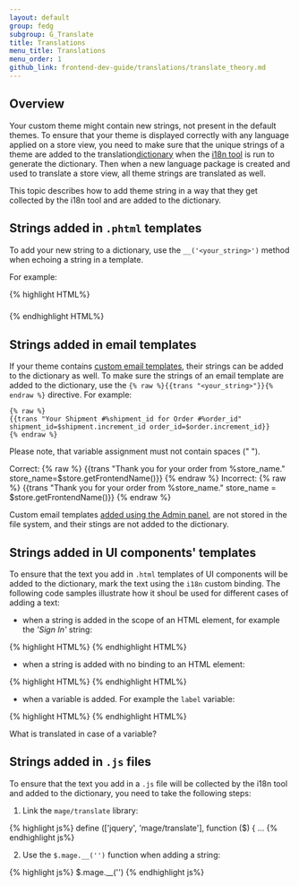 ```yaml
---
layout: default  
group: fedg
subgroup: G_Translate
title: Translations
menu_title: Translations
menu_order: 1
github_link: frontend-dev-guide/translations/translate_theory.md
---
```


## Overview ##

Your custom theme might contain new strings, not present in the default themes. To ensure that your theme is displayed correctly with any language applied on a store view, you need to make sure that the unique strings of a theme are added to the translation<a href="{{site.gdeurl}}frontend-dev-guide/translations/xlate.html#translate_terms">dictionary</a> when the <a href="{{site.gdeurl}}config-guide/cli/config-cli-subcommands-i18n.html#config-cli-subcommands-xlate-dict" target="_blank">i18n tool</a> is run to generate the dictionary. 
Then when a new language package is created and used to translate a store view, all theme strings are translated as well.

This topic describes how to add theme string in a way that they get collected by the i18n tool and are added to the dictionary.

<h2 id="add_strings_phtml">Strings added in <code>.phtml</code> templates</h2>

To add your new string to a dictionary, use the `__('<your_string>')` method when echoing a string in a template.

For example:

{% highlight HTML%}
	<h3><?php echo __('Create Backup') ?></h3>
{% endhighlight HTML%}

<h2 id="add_strings_email">Strings added in email templates</h2>

If your theme contains <a href="{{site.gdeurl}}frontend-dev-guide/templates/template-email.html#customize-email-theme">custom email templates</a>, their strings can be added to the dictionary as well. 
To make sure the strings of an email template are added to the dictionary, use the `{% raw %}{{trans "<your_string>"}}{% endraw %}` directive. 
For example: 

    {% raw %}
    {{trans "Your Shipment #%shipment_id for Order #%order_id" shipment_id=$shipment.increment_id order_id=$order.increment_id}}
    {% endraw %}

Please note, that variable assignment must not contain spaces (" ").<br>

Correct:
    {% raw %}
    {{trans &quot;Thank you for your order from %store_name.&quot; store_name=$store.getFrontendName()}}
    {% endraw %}
Incorrect:
    {% raw %}
    {{trans &quot;Thank you for your order from %store_name.&quot; store_name = $store.getFrontendName()}}
    {% endraw %}

<div class="bs-callout bs-callout-info" id="info">
<p>
Custom email templates <a href="{{site.gdeurl}}frontend-dev-guide/templates/template-email.html#customize-email-admin" target="_blank">added using the Admin panel</a>, are not stored in the file system, and their stings are not added to the dictionary.
</p>
</div>

<h2 id="add_strings_js">Strings added in UI components' templates</h2>

To ensure that the text you add in `.html` templates of UI components will be added to the dictionary, mark the text using the `i18n` custom binding. The following code samples illustrate how it shoul be used for different cases of adding a text:

- when a string is added in the scope of an HTML element, for example the *'Sign In'* string:
 
{% highlight HTML%}
    <span data-bind="i18n: 'Sign In'"></span>
{% endhighlight HTML%}

- when a string is added with no binding to an HTML element:

{% highlight HTML%}
    <!-- ko i18n: 'You have no items in your shopping cart.' --><!-- /ko -->
{% endhighlight HTML%}	

- when a variable is added. For example the `label` variable:
	
{% highlight HTML%}
    <span data-bind="i18n: label"></span>
{% endhighlight HTML%}

<p class="q">What is translated in case of a variable?</p>

<h2 id="add_strings_js">Strings added in <code>.js</code> files</h2>
To ensure that the text you add in a <code>.js</code> file will be collected by the i18n tool and added to the dictionary, you need to take the following steps:

1. Link the `mage/translate` library:

{% highlight js%}
	define (['jquery', 'mage/translate'], 
	function ($) { ...
{% endhighlight js%}

2. Use the `$.mage.__('')` function when adding a string:

{% highlight js%}
	$.mage.__('<string>')
{% endhighlight js%}

